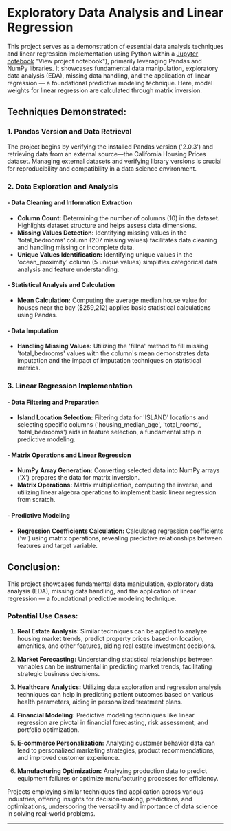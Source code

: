 # Exploratory Data Analysis and Linear Regression

This project serves as a demonstration of essential data analysis techniques and linear regression implementation using Python within a [Jupyter notebook](https://github.com/JasonDahl/mlzoomcamp-homework/blob/main/homework-1/01-intro-homework.ipynb) "View project notebook"), primarily leveraging Pandas and NumPy libraries. It showcases fundamental data manipulation, exploratory data analysis (EDA), missing data handling, and the application of linear regression — a foundational predictive modeling technique.  Here, model weights for linear regression are calculated through matrix inversion.

## Techniques Demonstrated:

### 1. Pandas Version and Data Retrieval
The project begins by verifying the installed Pandas version ('2.0.3') and retrieving data from an external source—the California Housing Prices dataset. Managing external datasets and verifying library versions is crucial for reproducibility and compatibility in a data science environment.

### 2. Data Exploration and Analysis
#### - Data Cleaning and Information Extraction
   - **Column Count:** Determining the number of columns (10) in the dataset. Highlights dataset structure and helps assess data dimensions.
   - **Missing Values Detection:** Identifying missing values in the 'total_bedrooms' column (207 missing values) facilitates data cleaning and handling missing or incomplete data.
   - **Unique Values Identification:** Identifying unique values in the 'ocean_proximity' column (5 unique values) simplifies categorical data analysis and feature understanding.

#### - Statistical Analysis and Calculation
   - **Mean Calculation:** Computing the average median house value for houses near the bay ($259,212) applies basic statistical calculations using Pandas.

#### - Data Imputation
   - **Handling Missing Values:** Utilizing the 'fillna' method to fill missing 'total_bedrooms' values with the column's mean demonstrates data imputation and the impact of imputation techniques on statistical metrics.

### 3. Linear Regression Implementation
#### - Data Filtering and Preparation
   - **Island Location Selection:** Filtering data for 'ISLAND' locations and selecting specific columns ('housing_median_age', 'total_rooms', 'total_bedrooms') aids in feature selection, a fundamental step in predictive modeling.

#### - Matrix Operations and Linear Regression
   - **NumPy Array Generation:** Converting selected data into NumPy arrays ('X') prepares the data for matrix inversion.
   - **Matrix Operations:** Matrix multiplication, computing the inverse, and utilizing linear algebra operations to implement basic linear regression from scratch.

#### - Predictive Modeling
   - **Regression Coefficients Calculation:** Calculateg regression coefficients ('w') using matrix operations, revealing predictive relationships between features and target variable.

## Conclusion:

This project showcases fundamental data manipulation, exploratory data analysis (EDA), missing data handling, and the application of linear regression — a foundational predictive modeling technique. 

### Potential Use Cases:

1. **Real Estate Analysis:** Similar techniques can be applied to analyze housing market trends, predict property prices based on location, amenities, and other features, aiding real estate investment decisions.

2. **Market Forecasting:** Understanding statistical relationships between variables can be instrumental in predicting market trends, facilitating strategic business decisions.

3. **Healthcare Analytics:** Utilizing data exploration and regression analysis techniques can help in predicting patient outcomes based on various health parameters, aiding in personalized treatment plans.

4. **Financial Modeling:** Predictive modeling techniques like linear regression are pivotal in financial forecasting, risk assessment, and portfolio optimization.

5. **E-commerce Personalization:** Analyzing customer behavior data can lead to personalized marketing strategies, product recommendations, and improved customer experience.

6. **Manufacturing Optimization:** Analyzing production data to predict equipment failures or optimize manufacturing processes for efficiency.

Projects employing similar techniques find application across various industries, offering insights for decision-making, predictions, and optimizations, underscoring the versatility and importance of data science in solving real-world problems.

--- 
